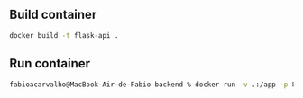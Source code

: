 ## Build container

```bash
docker build -t flask-api .
```

## Run container

```bash
fabioacarvalho@MacBook-Air-de-Fabio backend % docker run -v .:/app -p 8000:8000 flask-api
```
